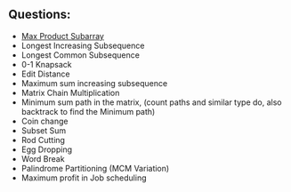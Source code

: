 ## Questions:
- [Max Product Subarray](./maxProductSubarray.md)
- Longest Increasing Subsequence
- Longest Common Subsequence
- 0-1 Knapsack
- Edit Distance
- Maximum sum increasing subsequence
- Matrix Chain Multiplication
- Minimum sum path in the matrix, (count paths and similar type do, also backtrack to find the Minimum path)
- Coin change
- Subset Sum
- Rod Cutting
- Egg Dropping
- Word Break
- Palindrome Partitioning (MCM Variation)
- Maximum profit in Job scheduling
